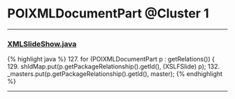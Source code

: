 # POIXMLDocumentPart @Cluster 1

***

### [XMLSlideShow.java](https://searchcode.com/codesearch/view/97406883/)
{% highlight java %}
127. for (POIXMLDocumentPart p : getRelations()) {
129.         shIdMap.put(p.getPackageRelationship().getId(), (XSLFSlide) p);
132.         _masters.put(p.getPackageRelationship().getId(), master);
{% endhighlight %}

***


